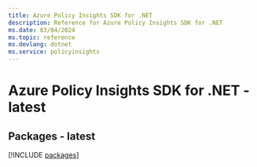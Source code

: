 ```yaml
---
title: Azure Policy Insights SDK for .NET
description: Reference for Azure Policy Insights SDK for .NET
ms.date: 03/04/2024
ms.topic: reference
ms.devlang: dotnet
ms.service: policyinsights
---
```

# Azure Policy Insights SDK for .NET - latest
## Packages - latest
[!INCLUDE [packages](policy-insights-index.md)]